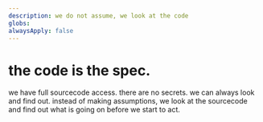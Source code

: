```yaml
---
description: we do not assume, we look at the code
globs: 
alwaysApply: false
---
```

# the code is the spec.
we have full sourcecode access. there are no secrets. 
we can always look and find out.
instead of making assumptions, we look at the sourcecode and find out what is going on before we start to act.